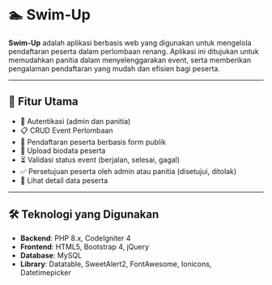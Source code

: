 # 🏊 Swim-Up

**Swim-Up** adalah aplikasi berbasis web yang digunakan untuk mengelola pendaftaran peserta dalam perlombaan renang. Aplikasi ini ditujukan untuk memudahkan panitia dalam menyelenggarakan event, serta memberikan pengalaman pendaftaran yang mudah dan efisien bagi peserta.

---

## 📌 Fitur Utama

- 🔐 Autentikasi (admin dan panitia)
- 📋 CRUD Event Perlombaan
- 👥 Pendaftaran peserta berbasis form publik
- 📝 Upload biodata peserta
- ⏳ Validasi status event (berjalan, selesai, gagal)
- ✅ Persetujuan peserta oleh admin atau panitia (disetujui, ditolak)
- 📄 Lihat detail data peserta

---

## 🛠️ Teknologi yang Digunakan

- **Backend**: PHP 8.x, CodeIgniter 4
- **Frontend**: HTML5, Bootstrap 4, jQuery
- **Database**: MySQL
- **Library**: Datatable, SweetAlert2, FontAwesome, Ionicons, Datetimepicker
